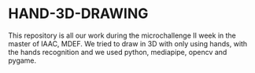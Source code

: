 # HAND-3D-DRAWING
This repository is all our work during the microchallenge II week in the master of IAAC, MDEF. We tried to draw in 3D with only using hands, with the hands recognition and we used python, mediapipe, opencv and pygame.
